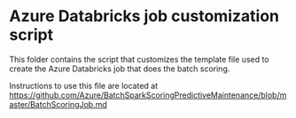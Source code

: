 # Azure Databricks job customization script

This folder contains the script that customizes the template file used to create the Azure Databricks job that does the batch scoring. 

Instructions to use this file are located at https://github.com/Azure/BatchSparkScoringPredictiveMaintenance/blob/master/BatchScoringJob.md
